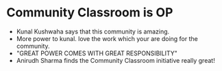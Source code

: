 # Community Classroom is OP

- Kunal Kushwaha says that this community is amazing.
- More power to kunal. love the work which your are doing for the community.
- "GREAT POWER COMES WITH GREAT RESPONSIBILITY"
- Anirudh Sharma finds the Community Classroom initiative really great!

